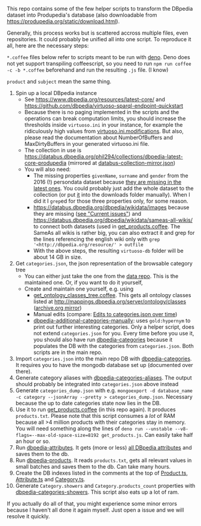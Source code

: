 This repo contains some of the few helper scripts to transform the DBpedia dataset into Produpedia's database (also downloadable from https://produpedia.org/static/download.html).

Generally, this process works but is scattered accross multiple files, even repositories. It could probably be unified all into one script. To reproduce it all, here are the necessary steps:

`*.coffee` files below refer to scripts meant to be run with [deno](https://deno.land). Deno does not yet support transpiling coffeescript, so you need to run `npm run coffee -c -b *.coffee` beforehand and run the resulting `.js` file. (I know)

`product` and `subject` mean the same thing.

1. Spin up a local DBpedia instance
   - See https://www.dbpedia.org/resources/latest-core/ and https://github.com/dbpedia/virtuoso-sparql-endpoint-quickstart
   - Because there is no paging implemented in the scripts and the operations can break computation limits, you should increase the thresholds inside `virtuoso.ini` in your instance, for example the ridiculously high values from [virtuoso.ini.modifications](virtuoso.ini.modifications). But also, please read the documentation about NumberOfBuffers and MaxDirtyBuffers in your generated virtuoso.ini file.
   - The collection in use is https://databus.dbpedia.org/phil294/collections/dbpedia-latest-core-produpedia (mirrored at [databus-collection-mirror.json](databus-collection-mirror.json))
   - You will also need:
      - The missing properties `givenName`, `surname` and `gender` from the 2016 (!) persondata dataset because [they are missing in the latest ones](https://forum.dbpedia.org/t/dbpedia-dataset-2019-08-30-pre-release/219/22). You could probably just add the whole dataset to the collection (or put [it](https://downloads.dbpedia.org/repo/dbpedia/generic/persondata/2016.10.01/persondata_lang=en.ttl.bz2) into the downloads folder manually). When I did it I `grep`ed for those three properties only, for some reason.
      - https://databus.dbpedia.org/dbpedia/wikidata/images because they are missing ([see "Current issues"](https://www.dbpedia.org/resources/latest-core/)) and https://databus.dbpedia.org/dbpedia/wikidata/sameas-all-wikis/ to connect both datasets (used in [get_products.coffee](get_products.coffee). The SameAs all wikis is rather big, you can also extract it and grep for the lines referencing the english wiki only with `grep '<http://dbpedia.org/resource/' > outfile`
      - With the above steps, the resulting `virtuoso-db` folder will be about 14 GB in size.    
1. Get `categories.json`, the json representation of the browsable category tree
   - You can either just take the one from the [data repo](https://github.com/produpedia-org/data/blob/master/categories.json). This is the maintained one. Or, if you want to do it yourself,
   - Create and maintain one yourself, e.g. using
      - [get_ontology_classes_tree.coffee](get_ontology_classes_tree.coffee). This gets all ontology classes listed at http://mappings.dbpedia.org/server/ontology/classes ([archive.org mirror](https://web.archive.org/web/20200802111242/http://mappings.dbpedia.org/server/ontology/classes))
      - Manual edits (compare: [Edits to categories.json over time](https://github.com/produpedia-org/data/commits/master/categories.json))
      - [dbpedia-additional-categories-manually](https://github.com/produpedia-org/produpedia.org/tree/master/api/initializers/dbpedia-additional-categories-manually.ts): uses `gold:hypernym` to print out further interesting categories. Only a helper script, does not extend `categories.json` for you. Every time before you use it, you should also have run [dbpedia-categories](https://github.com/produpedia-org/produpedia.org/tree/master/api/initializers/dbpedia-categories.ts) because it populates the DB with the categories from `categories.json`. Both scripts are in the main repo.
1. Import `categories.json` into the main repo DB with [dbpedia-categories](https://github.com/produpedia-org/produpedia.org/tree/master/api/initializers/dbpedia-categories.ts). It requires you to have the mongodb database set up (documented over there).
1. Generate category aliases with [dbpedia-categories-aliases](https://github.com/produpedia-org/produpedia.org/tree/master/api/initializers/dbpedia-categories-aliases.ts). The output should probably be integrated into `categories.json` above instead
1. Generate `categories_dump.json` with e.g. `mongoexport -d database_name -c category --jsonArray --pretty > categories_dump.json`. Necessary because the up to date categories state now lies in the DB.
1. Use it to run [get_products.coffee](get_products.coffee) (in this repo again). It produces `products.txt`. Please note that this script consumes a *lot* of RAM because all >4 million products with their categories stay in memory. You will need something along the lines of `deno run --unstable --v8-flags=--max-old-space-size=8192 get_products.js`. Can easily take half an hour or so.
1. Run [dbpedia-attributes](https://github.com/produpedia-org/produpedia.org/tree/master/api/initializers/dbpedia-attributes.ts). It gets (more or less) [all DBpedia attributes](http://mappings.dbpedia.org/index.php?title=Special%3AAllPages&from=&to=&namespace=202) and saves them to the db.
1. Run [dbpedia-products](https://github.com/produpedia-org/produpedia.org/tree/master/api/initializers/dbpedia-products.ts). It reads `products.txt`, gets all relevant values in small batches and saves them to the db. Can take many hours.
1. Create the DB indexes listed in the comments at the top of [Product.ts](https://github.com/produpedia-org/produpedia.org/tree/master/api/models/Product.ts), [Attribute.ts](https://github.com/produpedia-org/produpedia.org/tree/master/api/models/Attribute.ts) and [Category.ts](https://github.com/produpedia-org/produpedia.org/tree/master/api/models/Category.ts).
1. Generate `Category.showers` and `Category.products_count` properties with [dbpedia-categories-showers](https://github.com/produpedia-org/produpedia.org/tree/master/api/initializers/dbpedia-categories-showers.ts). This script also eats up a lot of ram.

If you actually do all of that, you might experience some minor errors because I haven't all done it again myself. Just open a issue and we will resolve it quickly.